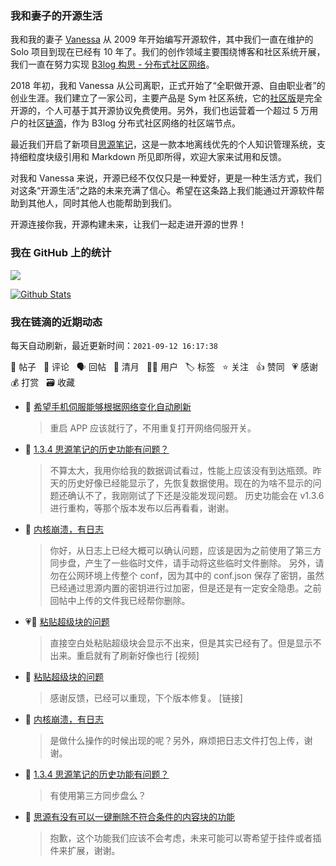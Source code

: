### 我和妻子的开源生活

我和我的妻子 [Vanessa](https://github.com/Vanessa219) 从 2009 年开始编写开源软件，其中我们一直在维护的 Solo 项目到现在已经有 10 年了。我们的创作领域主要围绕博客和社区系统开展，我们一直在努力实现 [B3log 构思 - 分布式社区网络](https://ld246.com/article/1546941897596)。

2018 年初，我和 Vanessa 从公司离职，正式开始了“全职做开源、自由职业者”的创业生涯。我们建立了一家公司，主要产品是 Sym 社区系统，它的[社区版](https://github.com/88250/symphony)是完全开源的，个人可基于其开源协议免费使用。另外，我们也运营着一个超过 5 万用户的社区[链滴](https://ld246.com)，作为 B3log 分布式社区网络的社区端节点。

最近我们开启了新项目[思源笔记](https://github.com/siyuan-note/siyuan)，这是一款本地离线优先的个人知识管理系统，支持细粒度块级引用和 Markdown 所见即所得，欢迎大家来试用和反馈。

对我和 Vanessa 来说，开源已经不仅仅只是一种爱好，更是一种生活方式，我们对这条“开源生活”之路的未来充满了信心。希望在这条路上我们能通过开源软件帮助到其他人，同时其他人也能帮助到我们。

开源连接你我，开源构建未来，让我们一起走进开源的世界！

### 我在 GitHub 上的统计

<a title="Hits" target="_blank" href="https://github.com/88250/88250"><img src="https://hits.b3log.org/88250/88250.svg"></a>

[![Github Stats](https://github-readme-stats.vercel.app/api?username=88250&theme=tokyonight&show_icons=true)](https://github.com/88250)

<!--events start -->

### 我在链滴的近期动态

每天自动刷新，最近更新时间：`2021-09-12 16:17:38`

📝 帖子 &nbsp; 💬 评论 &nbsp; 🗣 回帖 &nbsp; 🌙 清月 &nbsp; 👨‍💻 用户 &nbsp; 🏷️ 标签 &nbsp; ⭐️ 关注 &nbsp; 👍 赞同 &nbsp; 💗 感谢 &nbsp; 💰 打赏 &nbsp; 🗃 收藏

* 💬 [希望手机伺服能够根据网络变化自动刷新](https://ld246.com/article/1631419020475/comment/1631419278175#comments)

  > 重启 APP 应该就行了，不用重复打开网络伺服开关。
* 💬 [1.3.4 思源笔记的历史功能有问题？](https://ld246.com/article/1631327858287/comment/1631417806305#comments)

  > 不算太大，我用你给我的数据调试看过，性能上应该没有到达瓶颈。昨天的历史好像已经能显示了，先恢复数据使用。现在的为啥不显示的问题还确认不了，我刚刚试了下还是没能发现问题。 历史功能会在 v1.3.6 进行重构，等那个版本发布以后再看看，谢谢。
* 💬 [内核崩溃，有日志](https://ld246.com/article/1631413324555/comment/1631417074256#comments)

  > 你好，从日志上已经大概可以确认问题，应该是因为之前使用了第三方同步盘，产生了一些临时文件，请手动将这些临时文件删除。 另外，请勿在公网环境上传整个 conf，因为其中的 conf.json 保存了密钥，虽然已经通过思源内置的密钥进行过加密，但是还是有一定安全隐患。之前回帖中上传的文件我已经帮你删除。
* 💗📝 [粘贴超级块的问题](https://ld246.com/article/1631276198937)

  > 直接空白处粘贴超级块会显示不出来，但是其实已经有了。但是显示不出来。重启就有了刷新好像也行 [视频]
* 💬 [粘贴超级块的问题](https://ld246.com/article/1631276198937/comment/1631416430406#comments)

  > 感谢反馈，已经可以重现，下个版本修复。 [链接]
* 💬 [内核崩溃，有日志](https://ld246.com/article/1631413324555/comment/1631415891742#comments)

  > 是做什么操作的时候出现的呢？另外，麻烦把日志文件打包上传，谢谢。
* 💬 [1.3.4 思源笔记的历史功能有问题？](https://ld246.com/article/1631327858287/comment/1631415200734#comments)

  > 有使用第三方同步盘么？
* 💬 [思源有没有可以一键删除不符合条件的内容块的功能](https://ld246.com/article/1631410688220/comment/1631412082688#comments)

  > 抱歉，这个功能我们应该不会考虑，未来可能可以寄希望于挂件或者插件来扩展，谢谢。


<!--events end -->
